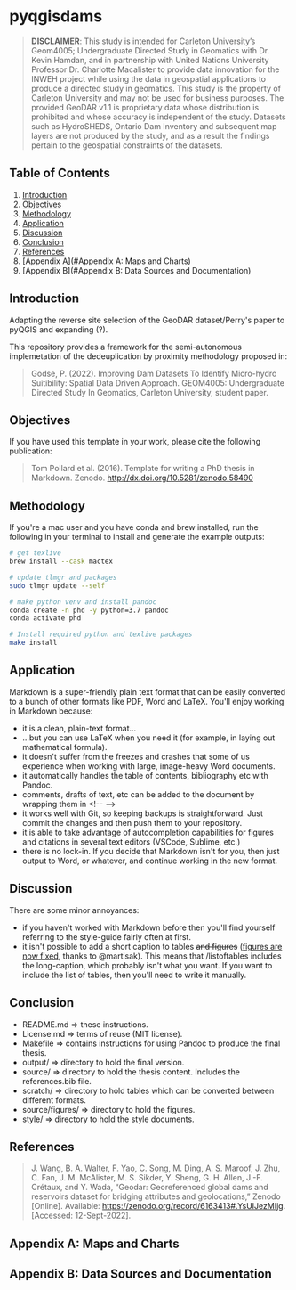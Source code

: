 # pyqgisdams
> **DISCLAIMER**: This study is intended for Carleton University’s Geom4005; Undergraduate Directed Study in Geomatics with Dr. Kevin Hamdan, and
in partnership with United Nations University Professor Dr. Charlotte Macalister to provide data innovation for the INWEH project while using the data in geospatial applications to produce a directed study in geomatics. This study is the property of Carleton University and may not be used for business
purposes. The provided GeoDAR v1.1 is proprietary data whose distribution is prohibited and whose accuracy is independent of the study. Datasets such as
HydroSHEDS, Ontario Dam Inventory and subsequent map layers are not produced by the study, and as a result the findings pertain to the geospatial constraints of the datasets.

## Table of Contents
1. [Introduction](#Introduction)
2. [Objectives](#Objectives)
3. [Methodology](#Methodology)
4. [Application](#Application)
5. [Discussion](#Discussion)
6. [Conclusion](#Conclusion)
7. [References](#References)
8. [Appendix A](#Appendix A: Maps and Charts)
9. [Appendix B](#Appendix B: Data Sources and Documentation)

## Introduction
Adapting the reverse site selection of the GeoDAR dataset/Perry's paper to pyQGIS and expanding (?).

This repository provides a framework for the semi-autonomous implemetation of the dedeuplication by proximity methodology proposed in:
>Godse, P. (2022). Improving Dam Datasets To Identify Micro-hydro Suitibility: Spatial Data Driven Approach. GEOM4005: Undergraduate Directed Study In Geomatics, Carleton University, student paper.

## Objectives

If you have used this template in your work, please cite the following publication:

> Tom Pollard et al. (2016). Template for writing a PhD thesis in Markdown. Zenodo. http://dx.doi.org/10.5281/zenodo.58490

## Methodology
If you're a mac user and you have conda and brew installed, run the following in your terminal to install and generate the example outputs:
```bash
# get texlive
brew install --cask mactex

# update tlmgr and packages
sudo tlmgr update --self

# make python venv and install pandoc
conda create -n phd -y python=3.7 pandoc
conda activate phd

# Install required python and texlive packages
make install
```

## Application

Markdown is a super-friendly plain text format that can be easily converted to a bunch of other formats like PDF, Word and LaTeX. You'll enjoy working in Markdown because:
- it is a clean, plain-text format...
- ...but you can use LaTeX when you need it (for example, in laying out mathematical formula).
- it doesn't suffer from the freezes and crashes that some of us experience when working with large, image-heavy Word documents.
- it automatically handles the table of contents, bibliography etc with Pandoc.
- comments, drafts of text, etc can be added to the document by wrapping them in &lt;!--  --&gt;
- it works well with Git, so keeping backups is straightforward. Just commit the changes and then push them to your repository.
- it is able to take advantage of autocompletion capabilities for figures and citations in several text editors (VSCode, Sublime, etc.)
- there is no lock-in. If you decide that Markdown isn't for you, then just output to Word, or whatever, and continue working in the new format.

## Discussion

There are some minor annoyances:
- if you haven't worked with Markdown before then you'll find yourself referring to the style-guide fairly often at first.
- it isn't possible to add a short caption to tables ~~and figures~~ ([figures are now fixed](https://github.com/tompollard/phd_thesis_markdown/pull/47), thanks to @martisak). This means that /listoftables includes the long-caption, which probably isn't what you want. If you want to include the list of tables, then you'll need to write it manually.

## Conclusion

- README.md => these instructions.
- License.md => terms of reuse (MIT license).
- Makefile => contains instructions for using Pandoc to produce the final thesis.
- output/ => directory to hold the final version.
- source/ => directory to hold the thesis content. Includes the references.bib file.
- scratch/ => directory to hold tables which can be converted between different formats.
- source/figures/ => directory to hold the figures.
- style/ => directory to hold the style documents.

## References
> J. Wang, B. A. Walter, F. Yao, C. Song, M. Ding, A. S. Maroof, J. Zhu, C. Fan, J. M. McAlister, M. S. Sikder, Y. Sheng, G. H. Allen, J.-F. Crétaux, and Y. Wada, “Geodar: Georeferenced global dams and reservoirs dataset for bridging attributes and geolocations,” Zenodo [Online]. Available: https://zenodo.org/record/6163413#.YsUIJezMIjg. [Accessed: 12-Sept-2022].

## Appendix A: Maps and Charts

## Appendix B: Data Sources and Documentation


